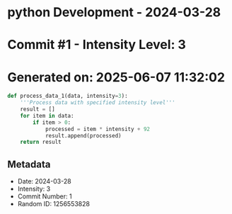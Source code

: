 ﻿# python Development - 2024-03-28
# Commit #1 - Intensity Level: 3
# Generated on: 2025-06-07 11:32:02
```python
def process_data_1(data, intensity=3):
    '''Process data with specified intensity level'''
    result = []
    for item in data:
        if item > 0:
            processed = item * intensity + 92
            result.append(processed)
    return result
```
## Metadata
- Date: 2024-03-28
- Intensity: 3
- Commit Number: 1
- Random ID: 1256553828
